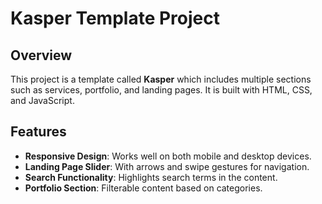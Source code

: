 # Kasper Template Project

## Overview

This project is a template called **Kasper** which includes multiple sections such as services, portfolio, and landing pages. It is built with HTML, CSS, and JavaScript.

## Features

- **Responsive Design**: Works well on both mobile and desktop devices.
- **Landing Page Slider**: With arrows and swipe gestures for navigation.
- **Search Functionality**: Highlights search terms in the content.
- **Portfolio Section**: Filterable content based on categories.
